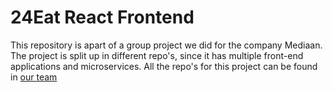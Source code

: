 # 24Eat React Frontend
This repository is apart of a group project we did for the company Mediaan. The project is split up in different repo's, since it has multiple front-end applications and microservices. All the repo's for this project can be found in [our team](https://github.com/DB01-4)
